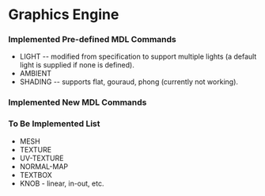 # Graphics Engine
### Implemented Pre-defined MDL Commands
* LIGHT -- modified from specification to support multiple lights (a default light is supplied if none is defined).
* AMBIENT
* SHADING -- supports flat, gouraud, phong (currently not working).

### Implemented New MDL Commands
	
### To Be Implemented List
* MESH
* TEXTURE
* UV-TEXTURE
* NORMAL-MAP
* TEXTBOX
* KNOB - linear, in-out, etc.
